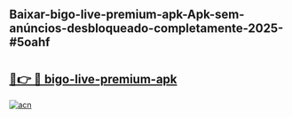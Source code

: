 ## Baixar-bigo-live-premium-apk-Apk-sem-anúncios-desbloqueado-completamente-2025-#5oahf

# <h2><a href="https://ainizakaria.my?title=bigo-live-premium-apk&ref=20M">🔗👉 🔴 bigo-live-premium-apk</a></h2>

[![acn](https://github.com/user-attachments/assets/0f9c940e-d8b0-45ae-aac7-cd30a18b3e1c)](https://ainizakaria.my?title=bigo-live-premium-apk&ref=20M)

